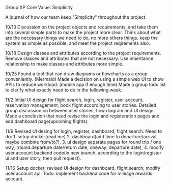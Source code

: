 Group XP Core Value: Simplicity

A journal of how our team keep "Simplicity" throughout the project.

10/13
Discussion on the project objects and requirements, and take them into several simple parts to make the project more clear.
Think about what are the necessary things we need to do, no more others things.
keep the system as simple as possible, and meet the project reqirements also.

10/18
Design classes and attributes according to the project requirements.
Remove classes and attributes that are not necessary.
Use inheritance relationship to make classes and attributes more simple.

10/25
Found a tool that can draw diagrams or flowcharts as a group conveniently. (Mermaid)
Made a decision on using a simple web UI to show APIs to reduce workload. (mobile app if enough time)
Made a group todo list to clarify what exactly need to do in the following week.

11/2
Initial UI design for flight search, login, register, user account, reservation management, book flight according to user stories.
Detailed group discussion on between user stories, flow diagram and UI design.
Made a conclusion that need revise the login and registeration pages and add dashboard page(upcoming flights).

11/9
Revised UI desing for login, register, dashboard, flight search.
Need to do: 1. setup docker(read me) 2. dashboard(add time to departure/arrival, maybe combine from/to?), 3. ui design separate pages for round trip / one way, (round:departure date/return date, oneway: departure date), 4. modify user account backend code(in new branch, according to the login/register ui and user story, then pull request).

11/16
Setup docker; revised UI design for dashboard, flight search; modify user account api.
Todo: implement backend code for mileage rewards account.
